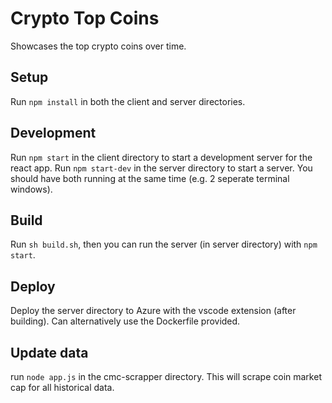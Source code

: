 # Crypto Top Coins

Showcases the top crypto coins over time.

## Setup

Run ```npm install``` in both the client and server directories.

## Development

Run ```npm start``` in the client directory to start a development server for the react app. Run ```npm start-dev``` in the server directory to start a server. You should have both running at the same time (e.g. 2 seperate terminal windows).

## Build

Run ```sh build.sh```, then you can run the server (in server directory) with ```npm start```.

## Deploy

Deploy the server directory to Azure with the vscode extension (after building).
Can alternatively use the Dockerfile provided.

## Update data

run ```node app.js``` in the cmc-scrapper directory. This will scrape coin market cap for all historical data.
